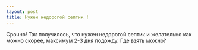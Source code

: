 ```yaml
---
layout: post 
title: Нужен недорогой септик ! 
--- 
```

Срочно! Так получилось, что нужен недорогой септик и желательно как можно скорее, максимум 2-3 дня подожду. Где взять можно?